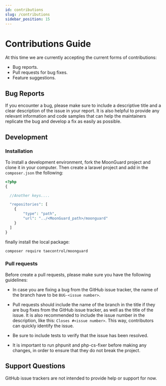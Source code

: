 ```yaml
---
id: contributions
slug: /contributions
sidebar_position: 15
---
```


# Contributions Guide

At this time we are currently accepting the current forms of contributions:

* Bug reports.
* Pull requests for bug fixes.
* Feature suggestions.

## Bug Reports

If you encounter a bug, please make sure to include a descriptive title and a
clear description of the issue in your report. It is also helpful to provide
any relevant information and code samples that can help the maintainers
replicate the bug and develop a fix as easily as possible.

## Development

### Installation

To install a development environment, fork the MoonGuard project and clone it in
your computer. Then create a laravel project and add in the `composer.json` the
following:

```php
<?php
{

  //Another keys....

  "repositories": [
    {
        "type": "path",
        "url": "../<MoonGuard_path>/moonguard"
    }
  ]
}
```

finally install the local package:

```bash
composer require taecontrol/moonguard
```

### Pull requests

Before create a pull requests, please make sure you have the following guidelines:

* In case you are fixing a bug from the GitHub issue tracker, the name of the branch
have to be `BUG-<issue number>`.

* Pull requests should include the name of the branch in the title if they are
bug fixes from the GitHub issue tracker, as well as the title of the issue.
It is also recommended to include the issue number in the description, like
this: `Closes #<issue number>`. This way, contributors can quickly identify the issue.

* Be sure to include tests to verify that the issue has been resolved.

* It is important to run phpunit and php-cs-fixer before making any changes, in
order to ensure that they do not break the project.

## Support Questions

GitHub issue trackers are not intended to provide help or support for now.
